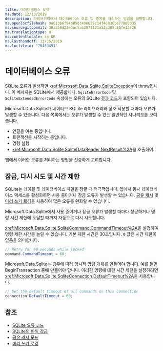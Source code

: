 ```yaml
---
title: 데이터베이스 오류
ms.date: 12/13/2019
description: 라이브러리에서 데이터베이스 오류 및 중지를 처리하는 방법을 설명합니다.
ms.openlocfilehash: 9a613b6f94a89dc40e627c14f46836be77080035
ms.sourcegitcommit: 30a558d23e3ac5a52071121a52c305c85fe15726
ms.translationtype: HT
ms.contentlocale: ko-KR
ms.lasthandoff: 12/25/2019
ms.locfileid: "75450491"
---
```

# <a name="database-errors"></a>데이터베이스 오류

SQLite 오류가 발생하면 <xref:Microsoft.Data.Sqlite.SqliteException>이 throw됩니다. 이 메시지는 SQLite에서 제공합니다. `SqliteErrorCode` 및 `SqliteExtendedErrorCode` 속성에는 오류의 SQLite [결과 코드](https://www.sqlite.org/rescode.html)가 포함되어 있습니다.

Microsoft.Data.Sqlite가 네이티브 SQLite 라이브러리와 상호 작용할 때마다 오류가 발생할 수 있습니다. 다음 목록에서는 오류가 발생할 수 있는 일반적인 시나리오를 보여줍니다.

* 연결을 여는 중입니다.
* 트랜잭션을 시작하는 중입니다.
* 명령 실행
* <xref:Microsoft.Data.Sqlite.SqliteDataReader.NextResult%2A>을 호출하여.

앱에서 이러한 오류를 처리하는 방법을 신중하게 고려합니다.

## <a name="locking-retries-and-timeouts"></a>잠금, 다시 시도 및 시간 제한

SQLite는 테이블 및 데이터베이스 파일을 잠글 때 적극적입니다. 앱에서 동시 데이터베이스 액세스를 활성화하면 사용 중이거나 잠금 오류가 발생할 수 있습니다. [공유 캐시](connection-strings.md#cache) 및 [미리 쓰기 로깅](async.md)을 사용하여 많은 오류를 완화할 수 있습니다.

Microsoft.Data.Sqlite에서 사용 중이거나 잠금 오류가 발생할 때마다 성공하거나 명령 시간 제한에 도달할 때까지 자동으로 다시 시도합니다.

<xref:Microsoft.Data.Sqlite.SqliteCommand.CommandTimeout%2A>을 설정하여 명령 제한 시간을 늘릴 수 있습니다. 기본 제한 시간은 30초입니다. `0` 값은 시간 제한이 없음을 의미합니다.

```csharp
// Retry for 60 seconds while locked
command.CommandTimeout = 60;
```

Microsoft.Data.Sqlite는 경우에 따라 암시적 명령 개체를 만들어야 합니다. 예를 들면 BeginTransaction 중에 만들어야 합니다. 이러한 명령에 대한 시간 제한을 설정하려면 <xref:Microsoft.Data.Sqlite.SqliteConnection.DefaultTimeout%2A>을 사용합니다.

```csharp
// Set the default timeout of all commands on this connection
connection.DefaultTimeout = 60;
```

## <a name="see-also"></a>참조

* [SQLite 오류 코드](https://www.sqlite.org/rescode.html)
* [SQLite의 파일 잠금](https://www.sqlite.org/lockingv3.html)
* [공유 캐시 모드](https://www.sqlite.org/sharedcache.html)
* [미리 쓰기 로깅](https://www.sqlite.org/wal.html)
